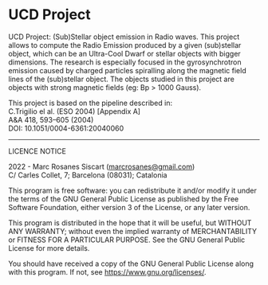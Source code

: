 # UCD Project

UCD Project: (Sub)Stellar object emission in Radio waves. This project allows to compute the Radio Emission produced 
by a given (sub)stellar object, which can be an Ultra-Cool Dwarf or stellar objects with bigger dimensions. The 
research is especially focused in the gyrosynchrotron emission caused by charged particles spiralling along the 
magnetic field lines of the (sub)stellar object. The objects studied in this project are objects with strong magnetic 
fields (eg: Bp > 1000 Gauss).

This project is based on the pipeline described in:  
C.Trigilio el al. (ESO 2004) [Appendix A]  
  A&A 418, 593–605 (2004)  
  DOI: 10.1051/0004-6361:20040060  
  
----------------------------------------

LICENCE NOTICE

2022 - Marc Rosanes Siscart (marcrosanes@gmail.com)  
C/ Carles Collet, 7; Barcelona (08031); Catalonia

This program is free software: you can redistribute it and/or modify
it under the terms of the GNU General Public License as published by
the Free Software Foundation, either version 3 of the License, or
any later version.

This program is distributed in the hope that it will be useful,
but WITHOUT ANY WARRANTY; without even the implied warranty of
MERCHANTABILITY or FITNESS FOR A PARTICULAR PURPOSE.  See the
GNU General Public License for more details.

You should have received a copy of the GNU General Public License
along with this program.  If not, see <https://www.gnu.org/licenses/>.
